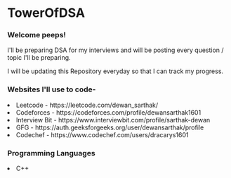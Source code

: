 # TowerOfDSA

### Welcome peeps!

I'll be preparing DSA for my interviews and will be posting every question / topic I'll be preparing.

I will be updating this Repository everyday so that I can track my progress.

### Websites I'll use to code-

<li>Leetcode - https://leetcode.com/dewan_sarthak/</li>
<li>Codeforces - https://codeforces.com/profile/dewansarthak1601</li>
<li>Interview Bit - https://www.interviewbit.com/profile/sarthak-dewan</li>
<li>GFG - https://auth.geeksforgeeks.org/user/dewansarthak/profile</li>
<li>Codechef - https://www.codechef.com/users/dracarys1601</li>

### Programming Languages

<li>C++</li>

